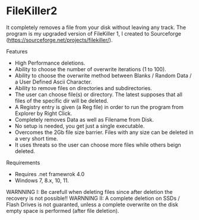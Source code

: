 # FileKiller2
It completely removes a file from your disk without leaving any track.
The program is my upgraded version of FileKiller 1, I created to Sourceforge (https://sourceforge.net/projects/filekiller/).

Features
- High Performance deletions.
- Ability to choose the number of overwrite iterations (1 to 100).
- Ability to choose the overwrite method between Blanks / Random Data / a User Defined Ascii Character.
- Ability to remove files on directories and subdirectories.
- The user can choose file(s) or directory. The latest supposes that all files of the specific dir will be deleted.
- A Registry entry is given (a Reg file) in order to run the program from Explorer by Right Click.
- Completely removes Data as well as Filename from Disk.
- No setup is needed, you get just a single executable.
- Overcomes the 2Gb file size barrier. Files with any size can be deleted in a very short time.
- It uses threats so the user can choose more files while others beign deleted.

Requirements
- Requires .net framewrok 4.0
- Windows 7, 8.x, 10, 11.

WARNNING I: Be carefull when deleting files since after deletion the recovery is not possible!!
WARNNING II: A complete deletion on SSDs / Flash Drives is not guaranted, unless a complete overwrite on the disk empty space is performed (after file deletion).  
